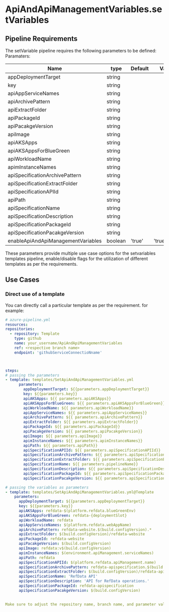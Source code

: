 # ApiAndApiManagementVariables.setVariables

## Pipeline Requirements

The setVariable pipeline requires the following parameters to be defined:
Paramaters:


| Name  | type | Default | Values | Opional/Required | Comments |
| ------------- | ------------- | ------------- | ------------- | ------------- | ------------- |
| appDeploymentTarget | string | | | Required | |
| key | string | | | Required | |
| apiAppServiceNames | string | | | Optional | |
| apiArchivePattern | string | | | Optional | |
| apiExtractFolder | string | | | Optional | |
| apiPackageId | string | | | Optional | |
| apiPacakgeVersion | string | | | Optional | |
| apiImage | string | | | Optional | |
| apiAKSApps | string | | | Optional | |
| apiAKSAppsForBlueGreen | string | | | Optional | |
| apiWorkloadName | string | | | Optional | |
| apimInstanceNames | string | | | Optional | |
| apiSpecificationArchivePattern | string | | | Optional | |
| apiSpecificationExtractFolder | string | | | Optional | |
| apiSpecificationAPIId | string | | | Optional | |
| apiPath | string | | | Optional | |
| apiSpecificationName | string | | | Optional | |
| apiSpecificationDescription | string | | | Optional | |
| apiSpecificationPackageId | string | | | Optional | |
| apiSpecificationPacakgeVersion | string | | | Optional | |
| enableApiAndApiManagementVariables | boolean | 'true' | 'true'/'false' | Required | |

These parameters provide multiple use case options for the setvariables templates pipeline, enable/disable flags for the utilization of different templates as per the requirements.


## Use Cases

### Direct use of a template

You can directly call a particular template as per the requirement. for example: 

  ```yaml
  # azure-pipeline.yml
  resources:
  repositories:
    - repository: Template
      type: github
      name: your_username/ApiAndApiManagementVariables
      ref: <respective branch name>
      endpoint: 'githubServiceConnectioNname'



  steps:
  # passing the parameters
  - template: templates/SetApiAndApiManagementVariables.yml
        parameters:
          appDeploymentTarget: ${{parameters.appDeploymentTarget}}
          key: ${{parameters.key}}
          apiAKSApps: ${{ parameters.apiAKSApps}}
          apiAKSAppsForBlueGreen: ${{ parameters.apiAKSAppsForBlueGreen}}
          apiWorkloadName: ${{ parameters.apiWorkloadName}}
          apiAppServiceNames: ${{ parameters.apiAppServiceNames}}
          apiArchivePattern: ${{ parameters.apiArchivePattern}}
          apiExtractFolder: ${{ parameters.apiExtractFolder}}
          apiPackageId: ${{ parameters.apiPackageId}}
          apiPacakgeVersion: ${{ parameters.apiPacakgeVersion}}
          apiImage: ${{ parameters.apiImage}}
          apimInstanceNames: ${{ parameters.apimInstanceNames}}
          apiPath: ${{ parameters.apiPath}}
          apiSpecificationAPIId: ${{ parameters.apiSpecificationAPIId}}
          apiSpecificationArchivePattern: ${{ parameters.apiSpecificationArchivePattern}}
          apiSpecificationExtractFolder: ${{ parameters.apiSpecificationExtractFolder}}
          apiSpecificationName: ${{ parameters.pipelineName}}
          apiSpecificationDescription: ${{ parameters.apiSpecificationDescription}}
          apiSpecificationPackageId: ${{ parameters.apiSpecificationPackageId}}
          apiSpecificationPacakgeVersion: ${{ parameters.apiSpecificationPacakgeVersion}}

  # passing the variables as parameters
  - template: templates/SetApiAndApiManagementVariables.yml@Template
      parameters:
        appDeploymentTarget: ${{parameters.appDeploymentTarget}}
        key: ${{parameters.key}}
        apiAKSApps: refdata-$(platform.refdata.blueGreenEnv)
        apiAKSAppsForBlueGreen: refdata-{deploymentSlot}
        apiWorkloadName: refdata
        apiAppServiceNames: $(platform.refdata.webAppName)
        apiArchivePattern: refdata-website.$(build.configVersion).*
        apiExtractFolder: $(build.configVersion)/refdata-website
        apiPackageId: refdata-website
        apiPacakgeVersion: $(build.configVersion)
        apiImage: refdata:v$(build.configVersion)
        apimInstanceNames: $(environment.apiManagement.serviceNames)
        apiPath: refdata
        apiSpecificationAPIId: $(platform.refdata.apiManagement.name)
        apiSpecificationArchivePattern: refdata-apispecification.$(build.configVersion).*
        apiSpecificationExtractFolder: $(build.configVersion)/refdata-apispecification
        apiSpecificationName: 'RefData API'
        apiSpecificationDescription: 'API for RefData operations.'
        apiSpecificationPackageId: refdata-apispecification
        apiSpecificationPacakgeVersion: $(build.configVersion)
        
  
Make sure to adjust the repository name, branch name, and parameter values according to your project's requirements.

  ```

